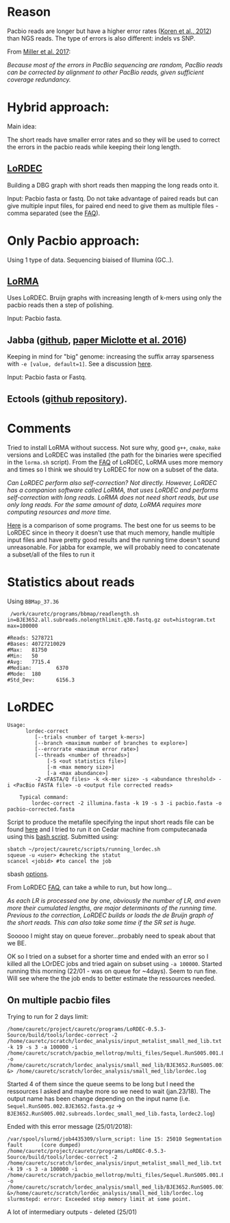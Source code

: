 # Reason

Pacbio reads are longer but have a higher error rates ([Koren et al., 2012](https://www.ncbi.nlm.nih.gov/pmc/articles/PMC3707490/)) than NGS reads. The type of errors is also different: indels vs SNP.

From [Miller et al. 2017](https://bmcgenomics.biomedcentral.com/articles/10.1186/s12864-017-3927-8):

*Because most of the errors in PacBio sequencing are random, PacBio reads can be corrected by alignment to other PacBio reads, given sufficient coverage redundancy.*

# Hybrid approach: 
Main idea: 

The short reads have smaller error rates and so they will be used to correct the errors in the pacbio reads while keeping their long length.

## [LoRDEC](https://www.ncbi.nlm.nih.gov/pmc/articles/PMC4253826/)
Building a DBG graph with short reads then mapping the long reads onto it.

Input: Pacbio fasta or fastq. Do not take advantage of paired reads but can give multiple input files, for paired end need to give them as multiple files - comma separated (see the [FAQ](http://www.lirmm.fr/~rivals/lordec/FAQ/)).

# Only Pacbio approach:
Using 1 type of data. Sequencing biaised of Illumina (GC..).

## [LoRMA](https://academic.oup.com/bioinformatics/article/33/6/799/2525585/Accurate-self-correction-of-errors-in-long-reads)
Uses LoRDEC. Bruijn graphs with increasing length of k-mers using only the pacbio reads then a step of polishing.

Input: Pacbio fasta.

## Jabba ([github](https://github.com/biointec/jabba), [paper Miclotte et al. 2016](https://almob.biomedcentral.com/articles/10.1186/s13015-016-0075-7))

Keeping in mind for "big" genome: increasing the suffix array sparseness with `-e [value, default=1]`. See a discussion [here](https://github.com/biointec/jabba/issues/3).

Input: Pacbio fasta or Fastq.

## Ectools ([github repository](https://github.com/jgurtowski/ectools)).

# Comments

Tried to install LoRMA without success. Not sure why, good `g++`, `cmake`, `make` versions and LoRDEC was installed (the path for the binaries were specified in the `lorma.sh` script). From the [FAQ](https://www.lirmm.fr/~rivals/lordec/FAQ/#orgheadline9) of LoRDEC, LoRMA uses more memory and times so I think we should try LoRDEC for now on a subset of the data.

*Can LoRDEC perform also self-correction?
Not directly. However, LoRDEC has a companion software called LoRMA, that uses LoRDEC and performs self-correction with long reads. LoRMA does not need short reads, but use only long reads.
For the same amount of data, LoRMA requires more computing resources and more time.*

[Here](https://hal.inria.fr/hal-01463694/document) is a comparison of some programs. The best one for us seems to be LoRDEC since in theory it doesn't use that much memory, handle multiple input files and have pretty good results and the running time doesn't sound unreasonable. For jabba for example, we will probably need to concatenate a subset/all of the files to run it

# Statistics about reads

Using `BBMap_37.36`
```
 /work/cauretc/programs/bbmap/readlength.sh in=BJE3652.all.subreads.nolengthlimit.q30.fastq.gz out=histogram.txt max=100000
```
```
#Reads: 5278721
#Bases: 40727210029
#Max:   81750
#Min:   50
#Avg:   7715.4
#Median:        6370
#Mode:  180
#Std_Dev:       6156.3
```

# LoRDEC

```
Usage:
	  lordec-correct 
	     [--trials <number of target k-mers>]
	     [--branch <maximum number of branches to explore>]
	     [--errorrate <maximum error rate>]
	     [--threads <number of threads>] 
             [-S <out statistics file>] 
             [-m <max memory size>]  
             [-a <max abundance>]
	     -2 <FASTA/Q files> -k <k-mer size> -s <abundance threshold> -i <PacBio FASTA file> -o <output file corrected reads>
	
	Typical command:	
	    lordec-correct -2 illumina.fasta -k 19 -s 3 -i pacbio.fasta -o pacbio-corrected.fasta
```

Script to produce the metafile specifying the input short reads file can be found [here](https://github.com/caro46/Tetraploid_project/tree/master/some_scripts/make_input_lordec.pl) and I tried to run it on Cedar machine from computecanada using this [bash script](https://github.com/caro46/Tetraploid_project/tree/master/some_scripts/running_lordec.sh). Submitted using:
```
sbatch ~/project/cauretc/scripts/running_lordec.sh
squeue -u <user> #checking the statut
scancel <jobid> #to cancel the job
```
sbash [options](https://slurm.schedmd.com/sbatch.html). 

From LoRDEC [FAQ](http://www.lirmm.fr/%7Erivals/lordec/FAQ/#orgheadline34), can take a while to run, but how long...

*As each LR is processed one by one, obviously the number of LR, and even more their cumulated lengths, are major determinants of the running time.
Previous to the correction, LoRDEC builds or loads the de Bruijn graph of the short reads. This can also take some time if the SR set is huge.* 

Sooooo I might stay on queue forever...probably need to speak about that we BE.

OK so I tried on a subset for a shorter time and ended with an error so I killed all the LOrDEC jobs and tried again on subset using `-a 100000`. Started running this morning (22/01 - was on queue for ~4days). Seem to run fine. Will see where the the job ends to better estimate the ressources needed. 

## On multiple pacbio files
Trying to run for 2 days limit:
```
/home/cauretc/project/cauretc/programs/LoRDEC-0.5.3-Source/build/tools/lordec-correct -2 /home/cauretc/scratch/lordec_analysis/input_metalist_small_med_lib.txt -k 19 -s 3 -a 100000 -i /home/cauretc/scratch/pacbio_mellotrop/multi_files/Sequel.RunS005.001.BJE3652.fasta.gz -o /home/cauretc/scratch/lordec_analysis/small_med_lib/BJE3652.RunS005.001.subreads.lordec_small_med_lib.fasta &> /home/cauretc/scratch/lordec_analysis/small_med_lib/lordec.log
```
Started 4 of them since the queue seems to be long but I need the ressources I asked and maybe more so we need to wait (jan.23/18). The output name has been change depending on the input name (i.e. `Sequel.RunS005.002.BJE3652.fasta.gz` -> `BJE3652.RunS005.002.subreads.lordec_small_med_lib.fasta`, `lordec2.log`)

Ended with this error message (25/01/2018):
```
/var/spool/slurmd/job4435309/slurm_script: line 15: 25010 Segmentation fault      (core dumped) /home/cauretc/project/cauretc/programs/LoRDEC-0.5.3-Source/build/tools/lordec-correct -2 /home/cauretc/scratch/lordec_analysis/input_metalist_small_med_lib.txt -k 19 -s 3 -a 100000 -i /home/cauretc/scratch/pacbio_mellotrop/multi_files/Sequel.RunS005.001.BJE3652.fasta.gz -o /home/cauretc/scratch/lordec_analysis/small_med_lib/BJE3652.RunS005.001.subreads.lordec_small_med_lib.fasta &>/home/cauretc/scratch/lordec_analysis/small_med_lib/lordec.log
slurmstepd: error: Exceeded step memory limit at some point.
```
A lot of intermediary outputs - deleted (25/01)
